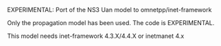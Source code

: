 EXPERIMENTAL:
Port of the NS3 Uan model to omnetpp/inet-framework

Only the propagation model has been used.
The code is EXPERIMENTAL.

This model needs inet-framework 4.3.X/4.4.X or inetmanet 4.x
